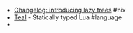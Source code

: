 - [Changelog: introducing lazy trees](https://determinate.systems/posts/changelog-determinate-nix-352/) #nix
- [Teal](https://teal-language.org/) - Statically typed Lua #language
-